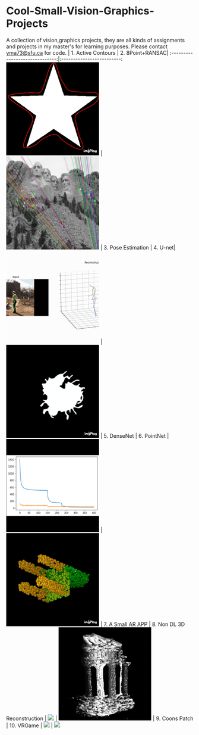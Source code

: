 # Cool-Small-Vision-Graphics-Projects
A collection of vision,graphics projects, they are all kinds of assignments and projects in my master's for learning purposes. Please contact yma73@sfu.ca for code.
|  1. Active Contours  |  2. 8Point+RANSAC|
:------------------------------:|:-------------------------:
![](./pics/1.gif)  |  ![](./pics/2.png)
| 3. Pose Estimation |  4. U-net|
![](./pics/3.gif)  |  ![](./pics/4.gif)
| 5. DenseNet        |  6. PointNet |
![](./pics/5.png)  |  ![](./pics/6.gif)
| 7. A Small AR APP     |  8. Non DL 3D Reconstruction  |
![](./pics/7.gif)  |  ![](./pics/8.png)
| 9. Coons Patch     |  10. VRGame |
![](./pics/9.gif)  |  ![](./pics/10.gif)

